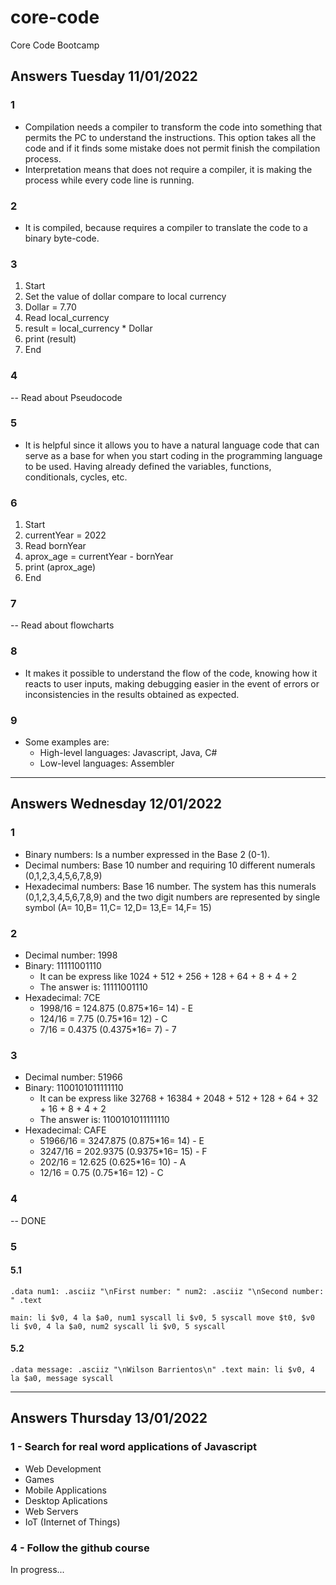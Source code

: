 # core-code
Core Code Bootcamp

## Answers Tuesday 11/01/2022

### 1 
- Compilation needs a compiler to transform the code into something that permits the PC to understand the instructions.
This option takes all the code and if it finds some mistake does not permit finish the compilation process.
- Interpretation means that does not require a compiler, it is making the process while every code line is running.

### 2
- It is compiled, because requires a compiler to translate the code to a binary byte-code.

### 3
1. Start
2. Set the value of dollar compare to local currency
3. Dollar = 7.70
4. Read local_currency
5. result = local_currency * Dollar
6. print (result)
7. End

### 4
-- Read about Pseudocode

### 5
- It is helpful since it allows you to have a natural language code that can serve as a base for when you start coding in the programming language to be used.
Having already defined the variables, functions, conditionals, cycles, etc.

### 6
1. Start
2. currentYear = 2022
3. Read bornYear
4. aprox_age = currentYear - bornYear
5. print (aprox_age)
6. End

### 7
-- Read about flowcharts

### 8
- It makes it possible to understand the flow of the code, knowing how it reacts to user inputs, making debugging easier in the event of errors or inconsistencies in the results obtained as expected.

### 9
- Some examples are:
  * High-level languages: Javascript, Java, C#
  * Low-level languages: Assembler

-----------------------------------------------------
## Answers Wednesday 12/01/2022

### 1 
- Binary numbers: Is a number expressed in the Base 2 (0-1).
- Decimal numbers: Base 10 number and requiring 10 different numerals (0,1,2,3,4,5,6,7,8,9)
- Hexadecimal numbers: Base 16 number. The system has this numerals (0,1,2,3,4,5,6,7,8,9) and the two digit numbers are represented by single symbol (A= 10,B= 11,C= 12,D= 13,E= 14,F= 15)

### 2
- Decimal number: 1998
- Binary: 11111001110
  * It can be express like 1024 + 512 + 256 + 128 + 64 + 8 + 4 + 2
  * The answer is: 11111001110
- Hexadecimal: 7CE
  * 1998/16 = 124.875 (0.875*16= 14) - E
  * 124/16 = 7.75 (0.75*16= 12) - C
  * 7/16 = 0.4375 (0.4375*16= 7) - 7
    
### 3
- Decimal number: 51966
- Binary: 1100101011111110
  * It can be express like 32768 + 16384 + 2048 + 512 + 128 + 64 + 32 + 16 + 8 + 4 + 2
  * The answer is: 1100101011111110
- Hexadecimal: CAFE
  * 51966/16 = 3247.875 (0.875*16= 14) - E
  * 3247/16 = 202.9375 (0.9375*16= 15) - F
  * 202/16 = 12.625 (0.625*16= 10) - A
  * 12/16 = 0.75 (0.75*16= 12) - C

### 4
-- DONE

### 5
#### 5.1
`.data
	num1: .asciiz "\nFirst number: "
	num2: .asciiz "\nSecond number: "
.text`

`main:
	li $v0, 4
	la $a0, num1
	syscall
	li $v0, 5
	syscall
	move $t0, $v0
	li $v0, 4
	la $a0, num2
	syscall
	li $v0, 5
	syscall`

#### 5.2
`.data message: .asciiz "\nWilson Barrientos\n" .text main: li $v0, 4 la $a0, message syscall`

-----------------------------------------------------
## Answers Thursday 13/01/2022

### 1 - Search for real word applications of Javascript
- Web Development
- Games
- Mobile Applications
- Desktop Aplications
- Web Servers
- IoT (Internet of Things)

### 4 - Follow the github course
In progress...
